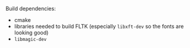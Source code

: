 Build dependencies:

* cmake
* libraries needed to build FLTK (especially `libxft-dev` so the fonts are looking good)
* `libmagic-dev`

